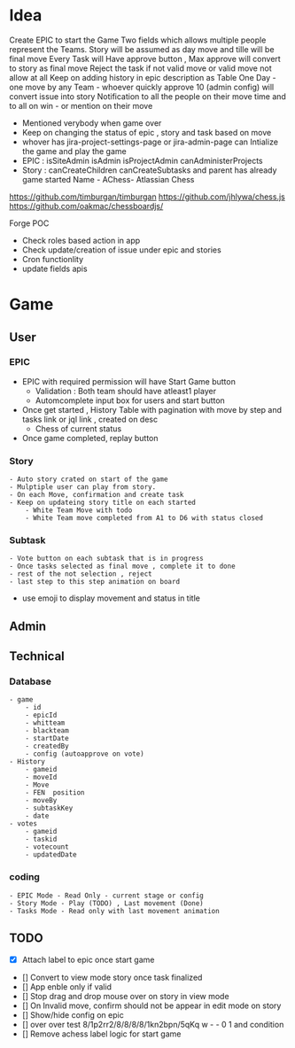 # Idea

Create EPIC to start the Game
Two fields which allows multiple people represent the Teams.
Story will be assumed as day move and tille will be final move
Every Task will Have approve button , Max approve will convert to story as final move
Reject the task if not valid move or valid move not allow at all
Keep on adding history in epic description as Table
One Day - one move by any Team - whoever quickly approve 10 (admin config) will convert issue into story
Notification to all the people on their move time and to all on win - or mention on their move
- Mentioned verybody when game over
- Keep on changing the status of epic , story and task based on move
- whover has jira-project-settings-page or jira-admin-page can Intialize the game and play the game
- EPIC : isSiteAdmin isAdmin isProjectAdmin canAdministerProjects
- Story : canCreateChildren canCreateSubtasks and parent has already game started
Name - AChess- Atlassian Chess

https://github.com/timburgan/timburgan
https://github.com/jhlywa/chess.js
https://github.com/oakmac/chessboardjs/

Forge POC
 - Check roles based action in app
 - Check update/creation of issue under epic and stories
 - Cron functionlity
 - update fields apis

# Game
## User
### EPIC
 - EPIC with required permission will have Start Game button
    - Validation : Both team should have atleast1 player
    - Automcomplete input box for users and start button
 - Once get started , History Table with pagination with move by step and tasks link or jql link , created on desc
    - Chess of current status
 - Once game completed, replay button 
### Story
    - Auto story crated on start of the game
    - Mulptiple user can play from story.
    - On each Move, confirmation and create task
    - Keep on updateing story title on each started
        - White Team Move with todo
        - White Team move completed from A1 to D6 with status closed
### Subtask
    - Vote button on each subtask that is in progress
    - Once tasks selected as final move , complete it to done
    - rest of the not selection , reject
    - last step to this step animation on board
- use emoji to display movement and status in title


## Admin

## Technical
### Database
    - game 
        - id
        - epicId
        - whitteam
        - blackteam
        - startDate
        - createdBy
        - config (autoapprove on vote)
    - History
        - gameid
        - moveId
        - Move 
        - FEN  position
        - moveBy
        - subtaskKey
        - date
    - votes
        - gameid
        - taskid
        - votecount
        - updatedDate
### coding
    - EPIC Mode - Read Only - current stage or config
    - Story Mode - Play (TODO) , Last movement (Done)
    - Tasks Mode - Read only with last movement animation


## TODO
- [x] Attach label to epic once start game
- [] Convert to view mode story once task finalized
- [] App enble only if valid
- [] Stop drag and drop mouse over on story in view mode
- [] On Invalid move, confirm should not be appear in edit mode on story
- [] Show/hide config on epic
- [] over over test 8/1p2rr2/8/8/8/8/1kn2bpn/5qKq w - - 0 1 and condition
- [] Remove achess label logic for start game